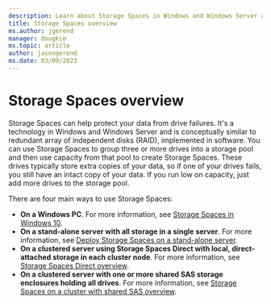 ```yaml
---
description: Learn about Storage Spaces in Windows and Windows Server and how it can help you take care of your data and the four main ways to use Storage Spaces.
title: Storage Spaces overview
ms.author: jgerend
manager: dougkim
ms.topic: article
author: jasongerend
ms.date: 03/09/2023
---
```


# Storage Spaces overview

Storage Spaces can help protect your data from drive failures. It's a technology in Windows and Windows Server and is conceptually similar to redundant array of independent disks (RAID), implemented in software. You can use Storage Spaces to group three or more drives into a storage pool and then use capacity from that pool to create Storage Spaces. These drives typically store extra copies of your data, so if one of your drives fails, you still have an intact copy of your data. If you run low on capacity, just add more drives to the storage pool.

There are four main ways to use Storage Spaces:

- **On a Windows PC**. For more information, see [Storage Spaces in Windows 10](https://windows.microsoft.com/windows-10/storage-spaces-windows-10).
- **On a stand-alone server with all storage in a single server**. For more information, see [Deploy Storage Spaces on a stand-alone server](deploy-standalone-storage-spaces.md).
- **On a clustered server using Storage Spaces Direct with local, direct-attached storage in each cluster node**. For more information, see [Storage Spaces Direct overview](/azure-stack/hci/concepts/storage-spaces-direct-overview).
- **On a clustered server with one or more shared SAS storage enclosures holding all drives**. For more information, see [Storage Spaces on a cluster with shared SAS overview](/previous-versions/windows/it-pro/windows-server-2012-r2-and-2012/hh831739(v%3dws.11)).
